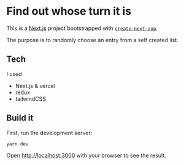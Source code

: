 # Find out whose turn it is

This is a [Next.js](https://nextjs.org/) project bootstrapped with [`create-next-app`](https://github.com/vercel/next.js/tree/canary/packages/create-next-app).

The purpose is to randomly choose an entry from a self created list.

## Tech

I used

- Next.js & vercel
- redux
- tailwindCSS

## Build it

First, run the development server:

```bash
yarn dev
```

Open [http://localhost:3000](http://localhost:3000) with your browser to see the result.
